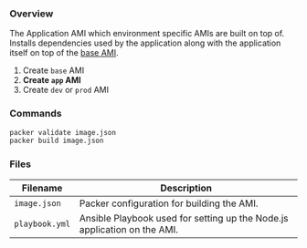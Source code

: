 ### Overview

The Application AMI which environment specific AMIs are built on top of.  Installs dependencies used by the application 
along with the application itself on top of the 
[base AMI](https://github.com/AJarombek/jarombek-com-infrastructure/tree/master/web-server/modules/server/ami/base).

1) Create `base` AMI
2) **Create `app` AMI**
3) Create `dev` or `prod` AMI

### Commands

```bash
packer validate image.json
packer build image.json
```

### Files

| Filename                 | Description                                                                                      |
|--------------------------|--------------------------------------------------------------------------------------------------|
| `image.json`             | Packer configuration for building the AMI.                                                       |
| `playbook.yml`           | Ansible Playbook used for setting up the Node.js application on the AMI.                         |